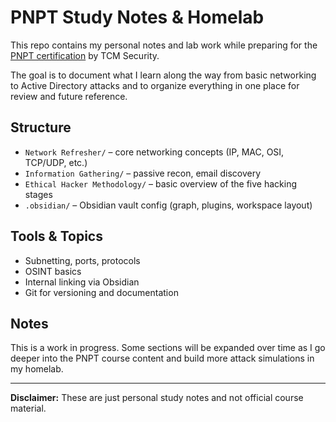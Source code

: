 # PNPT Study Notes & Homelab

This repo contains my personal notes and lab work while preparing for the [PNPT certification](https://certifications.tcm-sec.com/pnpt/) by TCM Security.

The goal is to document what I learn along the way from basic networking to Active Directory attacks and to organize everything in one place for review and future reference.

## Structure

- `Network Refresher/` – core networking concepts (IP, MAC, OSI, TCP/UDP, etc.)
- `Information Gathering/` – passive recon, email discovery
- `Ethical Hacker Methodology/` – basic overview of the five hacking stages
- `.obsidian/` – Obsidian vault config (graph, plugins, workspace layout)

## Tools & Topics

- Subnetting, ports, protocols
- OSINT basics
- Internal linking via Obsidian
- Git for versioning and documentation

## Notes

This is a work in progress. Some sections will be expanded over time as I go deeper into the PNPT course content and build more attack simulations in my homelab.

---

**Disclaimer:** These are just personal study notes and not official course material.  
